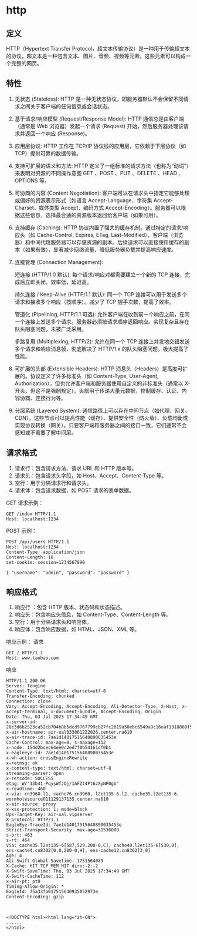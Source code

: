 # http

## 定义

HTTP（Hypertext Transfer Protocol，超文本传输协议）是一种用于传输超文本的协议，超文本是一种包含文本、图片、音频、视频等元素，这些元素可以构成一个完整的网页。

## 特性

1. 无状态 (Stateless): HTTP 是一种无状态协议，即服务器默认不会保留不同请求之间关于客户端的任何信息或会话状态。

2. 基于请求/响应模型 (Request/Response Model): HTTP 通信总是由客户端（通常是 Web 浏览器）发起一个请求 (Request) 开始，然后服务器处理该请求并返回一个响应 (Response)。
3. 应用层协议: HTTP 工作在 TCP/IP 协议栈的应用层，它依赖于下层协议（如 TCP）提供可靠的数据传输。
4. 支持可扩展的语义和方法: HTTP 定义了一组标准的请求方法（也称为“动词”）来表明对资源的不同操作意图 GET 、POST 、PUT 、DELETE 、HEAD 、OPTIONS 等。
5. 可协商的内容 (Content Negotiation): 客户端可以在请求头中指定它能够处理或偏好的资源表示形式（如语言 Accept-Language、字符集 Accept-Charset、媒体类型 Accept、编码方式 Accept-Encoding）。服务器可以根据这些信息，选择最合适的资源版本返回给客户端（如果可用）。
6. 支持缓存 (Caching): HTTP 协议内置了强大的缓存机制。通过特定的请求/响应头（如 Cache-Control, Expires, ETag, Last-Modified），客户端（浏览器）和中间代理服务器可以存储资源的副本。后续请求可以直接使用缓存的副本（如果有效），显著减少网络流量、降低服务器负载并提高响应速度。
7. 连接管理 (Connection Management):

   短连接 (HTTP/1.0 默认): 每个请求/响应对都需要建立一个新的 TCP 连接，完成后立即关闭。效率低，延迟高。

   持久连接 / Keep-Alive (HTTP/1.1 默认): 同一个 TCP 连接可以用于发送多个请求和接收多个响应（按顺序）。减少了 TCP 握手次数，提高了效率。

   管道化 (Pipelining, HTTP/1.1 可选): 允许客户端在收到前一个响应之前，在同一个连接上发送多个请求。服务器必须按请求顺序返回响应。实现复杂且存在队头阻塞问题，未被广泛采用。

   多路复用 (Multiplexing, HTTP/2): 允许在同一个 TCP 连接上并发地交错发送多个请求和响应消息帧，彻底解决了 HTTP/1.x 的队头阻塞问题，极大提高了性能。

8. 可扩展的头部 (Extensible Headers): HTTP 消息头（Headers）是高度可扩展的。协议定义了许多标准头（如 Content-Type, User-Agent, Authorization），但也允许客户端和服务器使用自定义的非标准头（通常以 X- 开头，但这不是强制规定）。头部用于传递大量元数据，控制缓存、认证、内容协商、连接行为等。

9. 分层系统 (Layered System): 通信路径上可以存在中间节点（如代理、网关、CDN）。这些节点可以提高性能（缓存）、提供安全性（防火墙）、负载均衡或实现协议转换（网关）。只要客户端和服务器之间的接口一致，它们通常不会感知或不需要了解中间层。

## 请求格式

1. 请求行：包含请求方法、请求 URL 和 HTTP 版本号。
2. 请求头：包含请求头字段，如 Host、Accept、Content-Type 等。
3. 空行：用于分隔请求行和请求头。
4. 请求体：包含请求数据，如 POST 请求的表单数据。

GET 请求示例：

```http
GET /index HTTP/1.1
Host: localhost:1234

```

POST 示例：

```http
POST /api/users HTTP/1.1
Host: localhost:1234
Content-Type: application/json
Content-Length: 18
set-cookie: session=1234567890

{ "username": "admin", "password": "password" }
```

## 响应格式

1. 响应行 ：包含 HTTP 版本、状态码和状态描述。
2. 响应头：包含响应头信息，如 Content-Type、Content-Length 等。
3. 空行：用于分隔请求头和响应体。
4. 响应体：包含响应数据，如 HTML、JSON、XML 等。

响应示例：
请求

```http
GET / HTTP/1.1
Host: www.taobao.com
```

响应

```http
HTTP/1.1 200 OK
Server: Tengine
Content-Type: text/html; charset=utf-8
Transfer-Encoding: chunked
Connection: close
Vary: Accept-Encoding, Accept-Encoding, Ali-Detector-Type, X-Host, x-accept-terminal, x-document-bundle, Accept-Encoding, Origin
Date: Thu, 03 Jul 2025 17:34:49 GMT
x-server-id: 28c3d6b2523ca52cb704b8b5dcd9767799cb27fc2619a50ebc6549a9c16eaf1318860f5b9ea54579
x-air-hostname: air-ual033061222026.center.na610
x-air-trace-id: 7ae1d14017515640890035453e
Cache-Control: max-age=0, s-maxage=112
x-node: 154d2bcec64ee0c2ed7f0b54161df0b1
x-eagleeye-id: 7ae1d14017515640890035453e
x-wh-action: crossEngineRewrite
x-retmsg: ok
x-content-type: text/html; charset=utf-8
streaming-parser: open
x-retcode: SUCCESS
etag: W/"13b41-PqysWfJOj/1AFZt4Pt6zXyNP0gU"
x-readtime: 460
x-via: cn3960.l1, cache76.cn3960, l2et135-6.l2, cache35.l2et135-6, wormholesource011129137135.center.na610
x-air-source: proxy
x-xss-protection: 1; mode=block
Ups-Target-Key: air-ual.vipserver
X-protocol: HTTP/1.1
EagleEye-TraceId: 7ae1d14017515640890035453e
Strict-Transport-Security: max-age=31536000
s-brt: 463
s-rt: 464
Via: cache35.l2et135-6[587,529,200-0,C], cache40.l2et135-6[530,0], ens-cache4.cn8302[0,0,200-0,H], ens-cache12.cn8302[3,0]
Age: 4
Ali-Swift-Global-Savetime: 1751564089
X-Cache: HIT TCP_MEM_HIT dirn:-2:-2
X-Swift-SaveTime: Thu, 03 Jul 2025 17:34:49 GMT
X-Swift-CacheTime: 112
x-air-pt: pt0
Timing-Allow-Origin: *
EagleId: 75a33fa017515640935052973e
Content-Encoding: gzip



<!DOCTYPE html><html lang="zh-CN">
......
</html>
```
